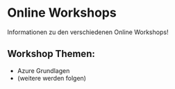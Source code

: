 # Online Workshops
Informationen zu den verschiedenen Online Workshops!

## Workshop Themen:
- Azure Grundlagen
- (weitere werden folgen)

